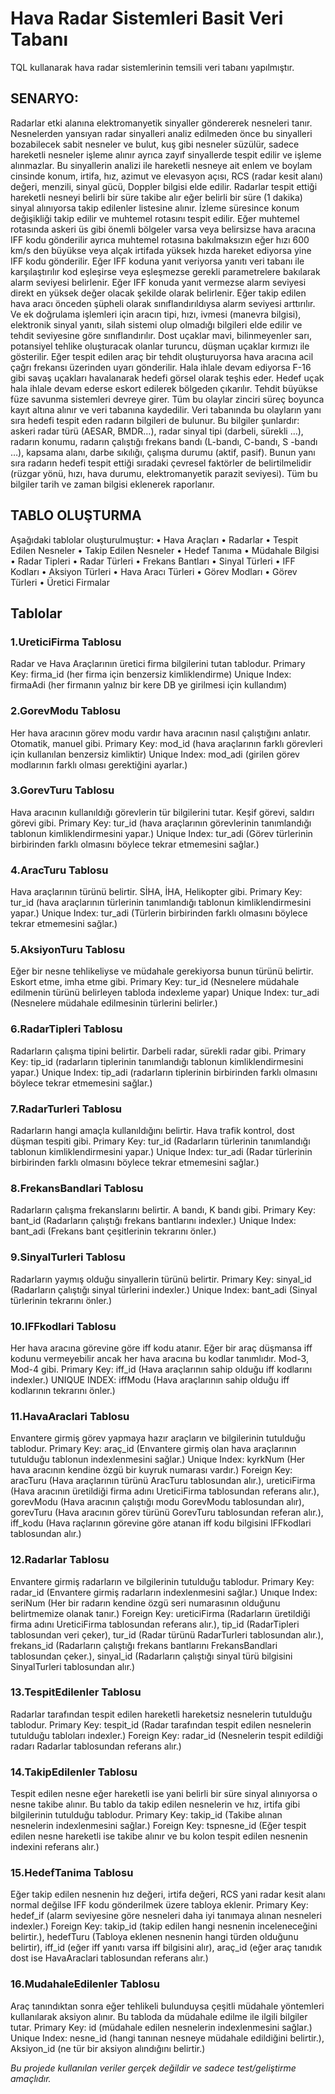 # Hava Radar Sistemleri Basit Veri Tabanı
TQL kullanarak hava radar sistemlerinin temsili veri tabanı yapılmıştır. 
## SENARYO:
Radarlar etki alanına elektromanyetik sinyaller göndererek nesneleri tanır. Nesnelerden yansıyan radar sinyalleri analiz edilmeden önce bu sinyalleri bozabilecek sabit nesneler ve bulut, kuş gibi nesneler süzülür, sadece hareketli nesneler işleme alınır ayrıca zayıf sinyallerde tespit edilir ve işleme alınmazlar. Bu sinyallerin analizi ile hareketli nesneye ait enlem ve boylam cinsinde konum, irtifa, hız, azimut ve elevasyon açısı, RCS (radar kesit alanı) değeri, menzili, sinyal gücü, Doppler bilgisi elde edilir. 
Radarlar tespit ettiği hareketli nesneyi belirli bir süre takibe alır eğer belirli bir süre (1 dakika) sinyal alınıyorsa takip edilenler listesine alınır. İzleme süresince konum değişikliği takip edilir ve muhtemel rotasını tespit edilir. Eğer muhtemel rotasında askeri üs gibi önemli bölgeler varsa veya belirsizse hava aracına IFF kodu gönderilir ayrıca muhtemel rotasına bakılmaksızın eğer hızı 600 km/s den büyükse veya alçak irtifada yüksek hızda hareket ediyorsa yine IFF kodu gönderilir. Eğer IFF koduna yanıt veriyorsa yanıtı veri tabanı ile karşılaştırılır kod eşleşirse veya eşleşmezse gerekli parametrelere bakılarak alarm seviyesi belirlenir. Eğer IFF konuda yanıt vermezse alarm seviyesi direkt en yüksek değer olacak şekilde olarak belirlenir. 
Eğer takip edilen hava aracı önceden şüpheli olarak sınıflandırıldıysa alarm seviyesi arttırılır. Ve ek doğrulama işlemleri için aracın tipi, hızı, ivmesi (manevra bilgisi), elektronik sinyal yanıtı, silah sistemi olup olmadığı bilgileri elde edilir ve tehdit seviyesine göre sınıflandırılır. Dost uçaklar mavi, bilinmeyenler sarı, potansiyel tehlike oluşturacak olanlar turuncu, düşman uçaklar kırmızı ile gösterilir.
Eğer tespit edilen araç bir tehdit oluşturuyorsa hava aracına acil çağrı frekansı üzerinden uyarı gönderilir. Hala ihlale devam ediyorsa F-16 gibi savaş uçakları havalanarak hedefi görsel olarak teşhis eder. Hedef uçak hala ihlale devam ederse eskort edilerek bölgeden çıkarılır. Tehdit büyükse füze savunma sistemleri devreye girer.
Tüm bu olaylar zinciri süreç boyunca kayıt altına alınır ve veri tabanına kaydedilir.
Veri tabanında bu olayların yanı sıra hedefi tespit eden radarın bilgileri de bulunur. Bu bilgiler şunlardır: askeri radar türü (AESAR, BMDR…), radar sinyal tipi (darbeli, sürekli …), radarın konumu, radarın çalıştığı frekans bandı (L-bandı, C-bandı, S -bandı …), kapsama alanı, darbe sıkılığı, çalışma durumu (aktif, pasif). Bunun yanı sıra radarın hedefi tespit ettiği sıradaki çevresel faktörler de belirtilmelidir (rüzgar yönü, hızı, hava durumu, elektromanyetik parazit seviyesi).
Tüm bu bilgiler tarih ve zaman bilgisi eklenerek raporlanır.

## TABLO OLUŞTURMA
Aşağıdaki tablolar oluşturulmuştur:
•	Hava Araçları 
•	Radarlar
•	Tespit Edilen Nesneler
•	Takip Edilen Nesneler
•	Hedef Tanıma
•	Müdahale Bilgisi
•	Radar Tipleri
•	Radar Türleri
•	Frekans Bantları
•	Sinyal Türleri
•	IFF Kodları
•	Aksiyon Türleri
•	Hava Aracı Türleri
•	Görev Modları
•	Görev Türleri
•	Üretici Firmalar

## Tablolar
### 1.UreticiFirma Tablosu
Radar ve Hava Araçlarının üretici firma bilgilerini tutan tablodur.
Primary Key: firma_id (her firma için benzersiz kimliklendirme)
Unique Index: firmaAdi (her firmanın yalnız bir kere DB ye girilmesi için kullandım)

### 2.GorevModu Tablosu
Her hava aracının görev modu vardır hava aracının nasıl çalıştığını anlatır. Otomatik, manuel gibi.
Primary Key: mod_id (hava araçlarının farklı görevleri için kullanılan benzersiz kimliktir)
Unique Index: mod_adi (girilen görev modlarının farklı olması gerektiğini ayarlar.)

### 3.GorevTuru Tablosu
Hava aracının kullanıldığı görevlerin tür bilgilerini tutar. Keşif görevi, saldırı görevi gibi.
Primary Key: tur_id (hava araçlarının görevlerinin tanımlandığı tablonun kimliklendirmesini yapar.)
Unique Index: tur_adi (Görev türlerinin birbirinden farklı olmasını böylece tekrar etmemesini sağlar.)

### 4.AracTuru Tablosu
Hava araçlarının türünü belirtir. SİHA, İHA, Helikopter gibi.
Primary Key: tur_id (hava araçlarının türlerinin tanımlandığı tablonun kimliklendirmesini yapar.)
Unique Index: tur_adi (Türlerin birbirinden farklı olmasını böylece tekrar etmemesini sağlar.)

### 5.AksiyonTuru Tablosu
Eğer bir nesne tehlikeliyse ve müdahale gerekiyorsa bunun türünü belirtir. Eskort etme, imha etme gibi.
Primary Key: tur_id (Nesnelere müdahale edilmenin türünü belirleyen tabloda indexleme yapar)
Unique Index: tur_adi (Nesnelere müdahale edilmesinin türlerini belirler.)

### 6.RadarTipleri Tablosu
Radarların çalışma tipini belirtir. Darbeli radar, sürekli radar gibi.
Primary Key: tip_id (radarların tiplerinin tanımlandığı tablonun kimliklendirmesini yapar.)
Unique Index: tip_adi (radarların tiplerinin birbirinden farklı olmasını böylece tekrar etmemesini sağlar.)

### 7.RadarTurleri Tablosu
Radarların hangi amaçla kullanıldığını belirtir. Hava trafik kontrol, dost düşman tespiti gibi.
Primary Key: tur_id (Radarların türlerinin tanımlandığı tablonun kimliklendirmesini yapar.)
Unique Index: tur_adi (Radar türlerinin birbirinden farklı olmasını böylece tekrar etmemesini sağlar.)

### 8.FrekansBandlari Tablosu
Radarların çalışma frekanslarını belirtir. A bandı, K bandı gibi.
Primary Key: bant_id (Radarların çalıştığı frekans bantlarını indexler.)
Unique Index: bant_adi (Frekans bant çeşitlerinin tekrarını önler.)

### 9.SinyalTurleri Tablosu
Radarların yaymış olduğu sinyallerin türünü belirtir.
Primary Key: sinyal_id (Radarların çalıştığı sinyal türlerini indexler.)
Unique Index: bant_adi (Sinyal türlerinin tekrarını önler.)

### 10.IFFkodlari Tablosu
Her hava aracına görevine göre iff kodu atanır. Eğer bir araç düşmansa iff kodunu vermeyebilir ancak her hava aracına bu kodlar tanımlıdır. Mod-3, Mod-4 gibi.
Primary Key: iff_id (Hava araçlarının sahip olduğu iff kodlarını indexler.)
UNIQUE INDEX: iffModu (Hava araçlarının sahip olduğu iff kodlarının tekrarını önler.)

### 11.HavaAraclari Tablosu
Envantere girmiş görev yapmaya hazır araçların ve bilgilerinin tutulduğu tablodur.
Primary Key: araç_id (Envantere girmiş olan hava araçlarının tutulduğu tablonun indexlenmesini sağlar.)
Unique Index: kyrkNum (Her hava aracının kendine özgü bir kuyruk numarası vardır.)
Foreign Key: aracTuru (Hava araçlarının türünü AracTuru tablosundan alır.), ureticiFirma (Hava aracının üretildiği firma adını UreticiFirma tablosundan referans alır.), gorevModu (Hava aracının çalıştığı modu GorevModu tablosundan alır), gorevTuru (Hava aracının görev türünü GorevTuru tablosundan referan alır.), iff_kodu (Hava raçlarının görevine göre atanan iff kodu bilgisini IFFkodlari tablosundan alır.)

### 12.Radarlar Tablosu
Envantere girmiş radarların ve bilgilerinin tutulduğu tablodur.
Primary Key: radar_id (Envantere girmiş radarların indexlenmesini sağlar.)
Unıque Index: seriNum (Her bir radarın kendine özgü seri numarasının olduğunu belirtmemize olanak tanır.)
Foreign Key: ureticiFirma (Radarların üretildiği firma adını UreticiFirma tablosundan referans alır.), tip_id (RadarTipleri tablosundan veri çeker), tur_id (Radar türünü RadarTurleri tablosundan alır.), frekans_id (Radarların çalıştığı frekans bantlarını FrekansBandlari tablosundan çeker.), sinyal_id (Radarların çalıştığı sinyal türü bilgisini SinyalTurleri tablosundan alır.)

### 13.TespitEdilenler Tablosu
Radarlar tarafından tespit edilen hareketli hareketsiz nesnelerin tutulduğu tablodur.
Primary Key: tespit_id (Radar tarafından tespit edilen nesnelerin tutulduğu tabloları indexler.)
Foreign Key: radar_id (Nesnelerin tespit edildiği radarı Radarlar tablosundan referans alır.)

### 14.TakipEdilenler Tablosu
Tespit edilen nesne eğer hareketli ise yani belirli bir süre sinyal alınıyorsa o nesne takibe alınır. Bu tablo da takip edilen nesnelerin ve hız, irtifa gibi bilgilerinin tutulduğu tablodur.
Primary Key: takip_id (Takibe alınan nesnelerin indexlenmesini sağlar.)
Foreign Key: tspnesne_id (Eğer tespit edilen nesne hareketli ise takibe alınır ve bu kolon tespit edilen nesnenin indexini referans alır.)

### 15.HedefTanima Tablosu
Eğer takip edilen nesnenin hız değeri, irtifa değeri, RCS yani radar kesit alanı normal değilse IFF kodu gönderilmek üzere tabloya eklenir.
Primary Key: hedef_if (alarm seviyesine göre nesneleri daha iyi tanımaya alınan nesneleri indexler.)
Foreign Key: takip_id (takip edilen hangi nesnenin inceleneceğini belirtir.), hedefTuru (Tabloya eklenen nesnenin hangi türden olduğunu belirtir), iff_id (eğer iff yanıtı varsa iff bilgisini alır), araç_id (eğer araç tanıdık dost ise HavaAraclari tablosundan referans alır.)

### 16.MudahaleEdilenler Tablosu
Araç tanındıktan sonra eğer tehlikeli bulunduysa çeşitli müdahale yöntemleri kullanılarak aksiyon alınır. Bu tabloda da müdahale edilme ile ilgili bilgiler tutar.
Primary Key: id (müdahale edilen nesnelerin indexlenmesini sağlar.)
Unique Index: nesne_id (hangi tanınan nesneye müdahale edildiğini belirtir.), Aksiyon_id (ne tür bir aksiyon alındığını belirtir.)

*Bu projede kullanılan veriler gerçek değildir ve sadece test/geliştirme amaçlıdır.*

